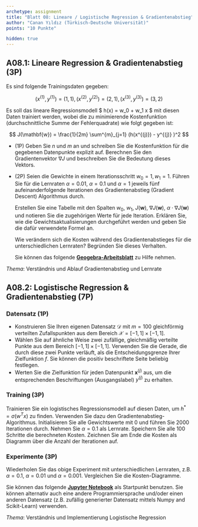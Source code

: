 ```yaml
---
archetype: assignment
title: "Blatt 08: Lineare / Logistische Regression & Gradientenabstieg"
author: "Canan Yıldız (Türkisch-Deutsche Universität)"
points: "10 Punkte"

hidden: true
---
```





## A08.1: Lineare Regression & Gradientenabstieg (3P)

Es sind folgende Trainingsdaten gegeben:

$$ ( x^{(1)}, y^{(1)} ) = (1, 1), ( x^{(2)}, y^{(2)} ) = (2, 1), ( x^{(3)}, y^{(3)} ) = (3, 2) $$

Es soll das lineare Regressionsmodell $ h(x) = w_0 + w_1 x $ mit diesen Daten trainiert werden, wobei die zu minimierende Kostenfunktion (durchschnittliche Summe der Fehlerquadrate) wie folgt gegeben ist:

$$ J(\mathbf{w}) = \frac{1}{2m} \sum^{m}_{j=1} (h(x^{(j)}) - y^{(j)} )^2 $$

*   (1P) Geben Sie $n$ und $m$ an und schreiben Sie die Kostenfunktion für die gegebenen Datenpunkte explizit auf. Berechnen Sie den Gradientenvektor $\nabla J$ und beschreiben Sie die Bedeutung dieses Vektors.

*   (2P) Seien die Gewichte in einem Iterationsschritt $w_0 = 1, w_1 = 1$. Führen Sie für die Lernraten $\alpha=0.01$, $\alpha=0.1$ und $\alpha=1$ jeweils fünf aufeinanderfolgende Iterationen des Gradientenabstieg (Gradient Descent) Algorithmus durch. 

    Erstellen Sie eine Tabelle mit den Spalten $w_0$, $w_1$, $J(\mathbf{w})$, $\nabla J(\mathbf{w})$, $\alpha \cdot \nabla J(\mathbf{w})$ und notieren Sie die zugehörigen Werte für jede Iteration. Erklären Sie, wie die Gewichtsaktualisierungen durchgeführt werden und geben Sie die dafür verwendete Formel an.

    Wie verändern sich die Kosten während des Gradientenabstieges für die unterschiedlichen Lernraten? Begründen Sie dieses Verhalten.

    Sie können das folgende [**Geogebra-Arbeitsblatt**](https://www.geogebra.org/classic/rcfffgsj) zu Hilfe nehmen.

*Thema*: Verständnis und Ablauf Gradientenabstieg und Lernrate


## A08.2: Logistische Regression & Gradientenabstieg (7P)

### Datensatz (1P)
*   Konstruieren Sie Ihren eigenen Datensatz $\mathcal{D}$ mit $m=100$ gleichförmig verteilten Zufallspunkten aus dem Bereich $\mathcal{X}=[−1, 1]\times[−1, 1]$.
*   Wählen Sie auf ähnliche Weise zwei zufällige, gleichmäßig verteilte Punkte aus dem Bereich $[−1, 1]\times[−1, 1]$. Verwenden Sie die Gerade, die durch diese zwei Punkte verläuft, als die Entscheidungsgrenze Ihrer Zielfunktion $f$. Sie können die positiv beschriftete Seite beliebig festlegen.
*   Werten Sie die Zielfunktion für jeden Datenpunkt $\mathbf{x}^{(j)}$ aus, um die entsprechenden Beschriftungen (Ausgangslabel) $y^{(j)}$ zu erhalten.

### Training (3P)
Trainieren Sie ein logistisches Regressionsmodell auf diesen Daten, um
$h^{*}=\sigma(w^T x)$ zu finden. Verwenden Sie dazu den Gradientenabstieg-Algorithmus. Initialisieren Sie alle Gewichtswerte mit 0 und führen Sie 2000 Iterationen durch. Nehmen Sie $\alpha=0.1$ als Lernrate. Speichern Sie alle 100 Schritte die berechneten Kosten. Zeichnen Sie am Ende die Kosten als Diagramm über die Anzahl der Iterationen auf.

### Experimente (3P)
Wiederholen Sie das obige Experiment mit unterschiedlichen Lernraten, z.B. $\alpha=0.1$, $\alpha=0.01$ und $\alpha=0.001$. Vergleichen Sie die Kosten-Diagramme.

Sie können das folgende [**Jupyter Notebook**](https://github.com/Artificial-Intelligence-HSBI-TDU/KI-Vorlesung/blob/master/homework/files/logistische_regression_starter.ipynb) als Startpunkt benutzen. Sie können alternativ auch eine andere Programmiersprache und/oder einen anderen Datensatz (z.B. zufällig generierter Datensatz mittels Numpy and Scikit-Learn) verwenden.

*Thema*: Verständnis und Implementierung Logistische Regression

